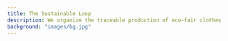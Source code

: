 ```yaml
---
title: The Sustainable Loop
description: We organize the traceable production of eco-fair clothes
background: "images/bg.jpg"
---
```

